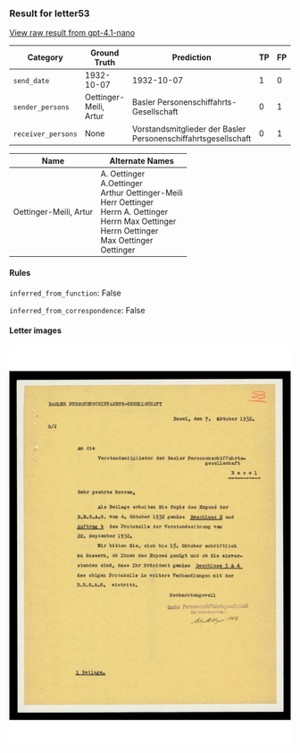 ### Result for letter53
[View raw result from gpt-4.1-nano](https://github.com/RISE-UNIBAS/humanities_data_benchmark/blob/main/results/2025-04-17/T73/request_T73_letter53.json)

| Category          | Ground Truth | Prediction | TP | FP | FN |
|------------------|--------------|------------|----|----|----|
| `send_date`        | 1932-10-07 | 1932-10-07 | 1 | 0 | 0 |
| `sender_persons`  | Oettinger-Meili, Artur | Basler Personenschiffahrts-Gesellschaft | 0 | 1 | 1 |
| `receiver_persons` | None | Vorstandsmitglieder der Basler Personenschiffahrtsgesellschaft | 0 | 1 | 0 |

| Name | Alternate Names |
| --- | --- |
| Oettinger-Meili, Artur | A. Oettinger<br>A.Oettinger<br>Arthur Oettinger-Meili<br>Herr Oettinger<br>Herrn A. Oettinger<br>Herrn Max Oettinger<br>Herrn Oettinger<br>Max Oettinger<br>Oettinger |

#### Rules
`inferred_from_function`: False

`inferred_from_correspondence`: False

#### Letter images

<img src="https://github.com/RISE-UNIBAS/humanities_data_benchmark/blob/main/benchmarks/metadata_extraction/images/letter53_p1.jpg?raw=true" alt="letter53_p1.jpg" width="800px">